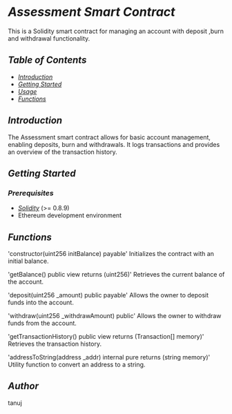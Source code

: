 # *Assessment Smart Contract*

This is a Solidity smart contract for managing an account with deposit ,burn and withdrawal functionality.

## *Table of Contents*

- [*Introduction*](#introduction)
- [*Getting Started*](#getting-started)
- [*Usage*](#usage)
- [*Functions*](#functions)

## *Introduction*

The Assessment smart contract allows for basic account management, enabling deposits, burn and withdrawals. It logs transactions and provides an overview of the transaction history.

## *Getting Started*

### *Prerequisites*

- [*Solidity*](https://soliditylang.org/) (>= 0.8.9)
- Ethereum development environment

## *Functions*

'constructor(uint256 initBalance) payable'
Initializes the contract with an initial balance.

'getBalance() public view returns (uint256)'
Retrieves the current balance of the account.

'deposit(uint256 _amount) public payable'
Allows the owner to deposit funds into the account.

'withdraw(uint256 _withdrawAmount) public'
Allows the owner to withdraw funds from the account.

'getTransactionHistory() public view returns (Transaction[] memory)'
Retrieves the transaction history.

'addressToString(address _addr) internal pure returns (string memory)'
Utility function to convert an address to a string.

## *Author*
tanuj 
